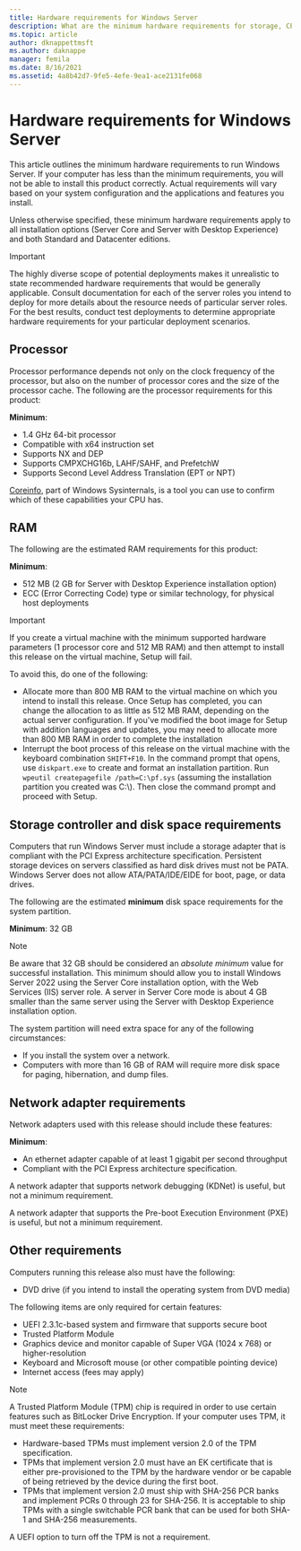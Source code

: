 ```yaml
---
title: Hardware requirements for Windows Server
description: What are the minimum hardware requirements for storage, CPU, network, memory, RAM for Windows Server.
ms.topic: article
author: dknappettmsft
ms.author: daknappe
manager: femila
ms.date: 8/16/2021
ms.assetid: 4a8b42d7-9fe5-4efe-9ea1-ace2131fe068
---
```


# Hardware requirements for Windows Server

This article outlines the minimum hardware requirements to run Windows Server. If your computer has less than the minimum requirements, you will not be able to install this product correctly. Actual requirements will vary based on your system configuration and the applications and features you install.

Unless otherwise specified, these minimum hardware requirements apply to all installation options (Server Core and Server with Desktop Experience) and both Standard and Datacenter editions.

> [!IMPORTANT]
> The highly diverse scope of potential deployments makes it unrealistic to state recommended hardware requirements that would be generally applicable. Consult documentation for each of the server roles you intend to deploy for more details about the resource needs of particular server roles. For the best results, conduct test deployments to determine appropriate hardware requirements for your particular deployment scenarios.

## Processor

Processor performance depends not only on the clock frequency of the processor, but also on the number of processor cores and the size of the processor cache. The following are the processor requirements for this product:

**Minimum**:

- 1.4 GHz 64-bit processor
- Compatible with x64 instruction set
- Supports NX and DEP
- Supports CMPXCHG16b, LAHF/SAHF, and PrefetchW
- Supports Second Level Address Translation (EPT or NPT)

[Coreinfo](/sysinternals/downloads/coreinfo), part of Windows Sysinternals, is a tool you can use to confirm which of these capabilities your CPU has.

## RAM

The following are the estimated RAM requirements for this product:

**Minimum**:

- 512 MB (2 GB for Server with Desktop Experience installation option)
- ECC (Error Correcting Code) type or similar technology, for physical host deployments

> [!IMPORTANT]
> If you create a virtual machine with the minimum supported hardware parameters (1 processor core and 512 MB RAM) and then attempt to install this release on the virtual machine, Setup will fail.
>
> To avoid this, do one of the following:
>
> - Allocate more than 800 MB RAM to the virtual machine on which you intend to install this release. Once Setup has completed, you can change the allocation to as little as 512 MB RAM, depending on the actual server configuration. If you've modified the boot image for Setup with addition languages and updates, you may need to allocate more than 800 MB RAM in order to complete the installation
> - Interrupt the boot process of this release on the virtual machine with the keyboard combination `SHIFT+F10`. In the command prompt that opens, use `diskpart.exe` to create and format an installation partition. Run `wpeutil createpagefile /path=C:\pf.sys` (assuming the installation partition you created was C:\\). Then close the command prompt and proceed with Setup.

## Storage controller and disk space requirements

Computers that run Windows Server  must include a storage adapter that is compliant with the PCI Express architecture specification. Persistent storage devices on servers classified as hard disk drives must not be PATA. Windows Server does not allow ATA/PATA/IDE/EIDE for boot, page, or data drives.

The following are the estimated **minimum** disk space requirements for the system partition.

**Minimum**: 32 GB

> [!NOTE]
> Be aware that 32 GB should be considered an *absolute minimum* value for successful installation. This minimum should allow you to install Windows Server 2022 using the Server Core installation option, with the Web Services (IIS) server role. A server in Server Core mode is about 4 GB smaller than the same server using the Server with Desktop Experience installation option.
>
> The system partition will need extra space for any of the following circumstances:
>
> - If you install the system over a network.
> - Computers with more than 16 GB of RAM will require more disk space for paging, hibernation, and dump files.

## Network adapter requirements

Network adapters used with this release should include these features:

**Minimum**:

- An ethernet adapter capable of at least 1 gigabit per second throughput
- Compliant with the PCI Express architecture specification.

A network adapter that supports network debugging (KDNet) is useful, but not a minimum requirement.

A network adapter that supports the Pre-boot Execution Environment (PXE) is useful, but not a minimum requirement.

## Other requirements

Computers running this release also must have the following:

- DVD drive (if you intend to install the operating system from DVD media)

The following items are only required for certain features:

- UEFI 2.3.1c-based system and firmware that supports secure boot
- Trusted Platform Module
- Graphics device and monitor capable of Super VGA (1024 x 768) or higher-resolution
- Keyboard and Microsoft mouse (or other compatible pointing device)
- Internet access (fees may apply)

> [!NOTE]
> A Trusted Platform Module (TPM) chip is required in order to use certain features such as BitLocker Drive Encryption. If your computer uses TPM, it must meet these requirements:
>
> - Hardware-based TPMs must implement version 2.0 of the TPM specification.
> - TPMs that implement version 2.0 must have an EK certificate that is either pre-provisioned to the TPM by the hardware vendor or be capable of being retrieved by the device during the first boot.
> - TPMs that implement version 2.0 must ship with SHA-256 PCR banks and implement PCRs 0 through 23 for SHA-256. It is acceptable to ship TPMs with a single switchable PCR bank that can be used for both SHA-1 and SHA-256 measurements.
>
> A UEFI option to turn off the TPM is not a requirement.
